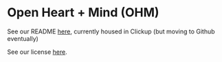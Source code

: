 # Open Heart + Mind (OHM)

See our README [here](https://doc.clickup.com/36615879/d/h/12xdp7-282/0ebbe3293092df5), currently housed in Clickup (but moving to Github eventually)

See our license [here](https://doc.clickup.com/36615879/d/h/12xdp7-382/ed51fc76f354e55).
